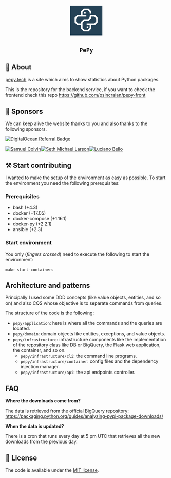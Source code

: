 <p align="center">
  <img width="100px" alt="pepy-logo"
    src="docs/logo.png"
  />
</p>

<h2 align="center"><code>PePy</code></h2>



## 📜 About
[pepy.tech](https://pepy.tech) is a site which aims to show statistics about Python packages.

This is the repository for the backend service, if you want to check the frontend check this repo https://github.com/psincraian/pepy-front

## 💖 Sponsors

We can keep alive the website thanks to you and also thanks to the following sponsors.

[![DigitalOcean Referral Badge](https://web-platforms.sfo2.digitaloceanspaces.com/WWW/Badge%202.svg)](https://www.digitalocean.com/?refcode=7bf782110d6c&utm_campaign=Referral_Invite&utm_medium=Referral_Program&utm_source=badge)

<!-- sponsors --><a href="https://github.com/samuelcolvin"><img src="https:&#x2F;&#x2F;avatars.githubusercontent.com&#x2F;u&#x2F;4039449?u&#x3D;42eb3b833047c8c4b4f647a031eaef148c16d93f&amp;v&#x3D;4" width="60px" alt="Samuel Colvin" /></a><a href="https://github.com/sethmlarson"><img src="https:&#x2F;&#x2F;avatars.githubusercontent.com&#x2F;u&#x2F;18519037?u&#x3D;41090cc65ae0a34aee49c7a35cfbd40e2e12eb53&amp;v&#x3D;4" width="60px" alt="Seth Michael Larson" /></a><a href="https://github.com/1ucian0"><img src="https:&#x2F;&#x2F;avatars.githubusercontent.com&#x2F;u&#x2F;766693?u&#x3D;27d5f21c6a30a6cdad0400e82881a51075bd1336&amp;v&#x3D;4" width="60px" alt="Luciano Bello" /></a><!-- sponsors -->

## ⚒️ Start contributing
I wanted to make the setup of the environment as easy as possible. To start the environment you need the 
following prerequisites:

### Prerequisites
  * bash (+4.3)
  * docker (+17.05)
  * docker-compose (+1.16.1)
  * docker-py (+2.2.1)
  * ansible (+2.3)
  
### Start environment
You only (_fingers crossed_) need to execute the following to start the environment:

```commandline
make start-containers
```

## Architecture and patterns
Principally I used some DDD concepts (like value objects, entities, and so on) and also CQS whose objective is to
separate commands from queries.

The structure of the code is the following:
  * `pepy/application`: here is where all the commands and the queries are located.
  * `pepy/domain`: domain objects like entities, exceptions, and value objects.
  * `pepy/infrastructure`: infrastructure components like the implementation of the repository
    class like DB or BigQuery, the Flask web application, the container, and so on.
    * `pepy/infrastructure/cli`: the command line programs.
    * `pepy/infrastructure/container`: config files and the dependency injection manager.
    * `pepy/infrastructure/api`: the api endpoints controller.
    
## FAQ
**Where the downloads come from?**

The data is retrieved from the official BigQuery repository: https://packaging.python.org/guides/analyzing-pypi-package-downloads/

**When the data is updated?**

There is a cron that runs every day at 5 pm UTC that retrieves all the new downloads from the previous day.

## 🚩 License
The code is available under the [MIT license](LICENSE.md).
